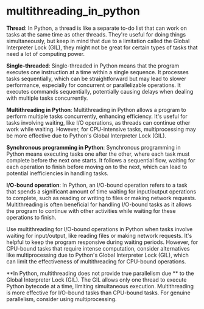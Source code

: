 # multithreading_in_python


**Thread**:
In Python, a thread is like a separate to-do list that can work on tasks at the same time as other threads. They're useful for doing things simultaneously, but keep in mind that due to a limitation called the Global Interpreter Lock (GIL), they might not be great for certain types of tasks that need a lot of computing power.

**Single-threaded**:
Single-threaded in Python means that the program executes one instruction at a time within a single sequence. It processes tasks sequentially, which can be straightforward but may lead to slower performance, especially for concurrent or parallelizable operations. It executes commands sequentially, potentially causing delays when dealing with multiple tasks concurrently.

**Multithreading in Python**:
Multithreading in Python allows a program to perform multiple tasks concurrently, enhancing efficiency. It's useful for tasks involving waiting, like I/O operations, as threads can continue other work while waiting. However, for CPU-intensive tasks, multiprocessing may be more effective due to Python's Global Interpreter Lock (GIL).

**Synchronous programming in Python**:
Synchronous programming in Python means executing tasks one after the other, where each task must complete before the next one starts. It follows a sequential flow, waiting for each operation to finish before moving on to the next, which can lead to potential inefficiencies in handling tasks.

**I/O-bound operation**:
In Python, an I/O-bound operation refers to a task that spends a significant amount of time waiting for input/output operations to complete, such as reading or writing to files or making network requests. Multithreading is often beneficial for handling I/O-bound tasks as it allows the program to continue with other activities while waiting for these operations to finish.

Use multithreading for I/O-bound operations in Python when tasks involve waiting for input/output, like reading files or making network requests. It's helpful to keep the program responsive during waiting periods. However, for CPU-bound tasks that require intense computation, consider alternatives like multiprocessing due to Python's Global Interpreter Lock (GIL), which can limit the effectiveness of multithreading for CPU-bound operations.

**In Python, multithreading does not provide true parallelism due ** to the Global Interpreter Lock (GIL). The GIL allows only one thread to execute Python bytecode at a time, limiting simultaneous execution. Multithreading is more effective for I/O-bound tasks than CPU-bound tasks. For genuine parallelism, consider using multiprocessing.

